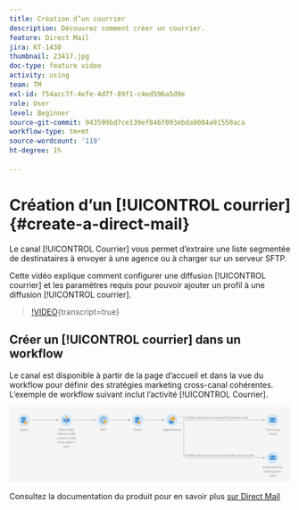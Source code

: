 ```yaml
---
title: Création d’un courrier
description: Découvrez comment créer un courrier.
feature: Direct Mail
jira: KT-1430
thumbnail: 23417.jpg
doc-type: feature video
activity: using
team: TM
exl-id: f54acc7f-4efe-4d7f-89f1-c4ed596a5d9e
role: User
level: Beginner
source-git-commit: 943599bd7ce139ef846f093ebda9084a91550aca
workflow-type: tm+mt
source-wordcount: '119'
ht-degree: 1%

---
```


# Création d’un [!UICONTROL courrier] {#create-a-direct-mail}

Le canal [!UICONTROL Courrier] vous permet d’extraire une liste segmentée de destinataires à envoyer à une agence ou à charger sur un serveur SFTP.

Cette vidéo explique comment configurer une diffusion [!UICONTROL courrier] et les paramètres requis pour pouvoir ajouter un profil à une diffusion [!UICONTROL courrier].

>[!VIDEO](https://video.tv.adobe.com/v/23417?learn=on){transcript=true}

## Créer un [!UICONTROL courrier] dans un workflow

Le canal est disponible à partir de la page d’accueil et dans la vue du workflow pour définir des stratégies marketing cross-canal cohérentes. L’exemple de workflow suivant inclut l’activité [!UICONTROL Courrier].

![Image de workflow](/help/assets/direct_mail_examplewf.png)

Consultez la documentation du produit pour en savoir plus [sur Direct Mail](https://experienceleague.adobe.com/docs/campaign-standard/using/communication-channels/direct-mail/about-direct-mail.html?lang=fr)
